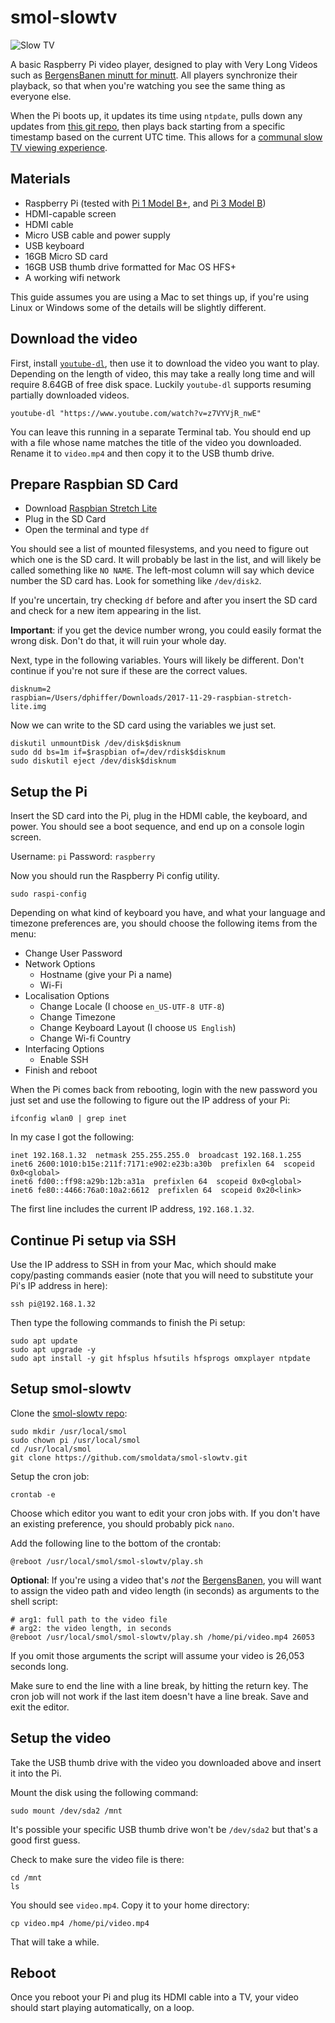 # smol-slowtv

![Slow TV](https://slowtv.smoldata.org/img/smol-slowtv.jpg)

A basic Raspberry Pi video player, designed to play with Very Long Videos such as [BergensBanen minutt for minutt](https://www.youtube.com/watch?v=z7VYVjR_nwE&list=PL_WssN5hKWUY9exh9UonSJBO9ntpL137Y&index=1). All players synchronize their playback, so that when you're watching you see the same thing as everyone else.

When the Pi boots up, it updates its time using `ntpdate`, pulls down any updates from [this git repo](https://github.com/smoldata/smol-slowtv), then plays back starting from a specific timestamp based on the current UTC time. This allows for a [communal slow TV viewing experience](http://www.newyorker.com/culture/cultural-comment/slow-tv).

## Materials

* Raspberry Pi (tested with [Pi 1 Model B+](https://www.raspberrypi.org/products/raspberry-pi-1-model-b/), and [Pi 3 Model B](https://www.raspberrypi.org/products/raspberry-pi-3-model-b/))
* HDMI-capable screen
* HDMI cable
* Micro USB cable and power supply
* USB keyboard
* 16GB Micro SD card
* 16GB USB thumb drive formatted for Mac OS HFS+
* A working wifi network

This guide assumes you are using a Mac to set things up, if you're using Linux or Windows some of the details will be slightly different.

## Download the video

First, install [`youtube-dl`](https://rg3.github.io/youtube-dl/), then use it to download the video you want to play. Depending on the length of video, this may take a really long time and will require 8.64GB of free disk space. Luckily `youtube-dl` supports resuming partially downloaded videos.

```
youtube-dl "https://www.youtube.com/watch?v=z7VYVjR_nwE"
```

You can leave this running in a separate Terminal tab. You should end up with a file whose name matches the title of the video you downloaded. Rename it to `video.mp4` and then copy it to the USB thumb drive.

## Prepare Raspbian SD Card

* Download [Raspbian Stretch Lite](https://www.raspberrypi.org/downloads/raspbian/)
* Plug in the SD Card
* Open the terminal and type `df`

You should see a list of mounted filesystems, and you need to figure out which one is the SD card. It will probably be last in the list, and will likely be called something like `NO NAME`. The left-most column will say which device number the SD card has. Look for something like `/dev/disk2`.

If you're uncertain, try checking `df` before and after you insert the SD card and check for a new item appearing in the list.

__Important__: if you get the device number wrong, you could easily format the wrong disk. Don't do that, it will ruin your whole day.

Next, type in the following variables. Yours will likely be different. Don't continue if you're not sure if these are the correct values.

```
disknum=2
raspbian=/Users/dphiffer/Downloads/2017-11-29-raspbian-stretch-lite.img
```

Now we can write to the SD card using the variables we just set.

```
diskutil unmountDisk /dev/disk$disknum
sudo dd bs=1m if=$raspbian of=/dev/rdisk$disknum
sudo diskutil eject /dev/disk$disknum
```

## Setup the Pi

Insert the SD card into the Pi, plug in the HDMI cable, the keyboard, and power. You should see a boot sequence, and end up on a console login screen.

Username: `pi`
Password: `raspberry`

Now you should run the Raspberry Pi config utility.

```
sudo raspi-config
```

Depending on what kind of keyboard you have, and what your language and timezone preferences are, you should choose the following items from the menu:

* Change User Password
* Network Options
	- Hostname (give your Pi a name)
	- Wi-Fi
* Localisation Options
	- Change Locale (I choose `en_US-UTF-8 UTF-8`)
	- Change Timezone
	- Change Keyboard Layout (I choose `US English`)
	- Change Wi-fi Country
* Interfacing Options
	- Enable SSH
* Finish and reboot

When the Pi comes back from rebooting, login with the new password you just set and use the following to figure out the IP address of your Pi:

```
ifconfig wlan0 | grep inet
```

In my case I got the following:

```
inet 192.168.1.32  netmask 255.255.255.0  broadcast 192.168.1.255
inet6 2600:1010:b15e:211f:7171:e902:e23b:a30b  prefixlen 64  scopeid 0x0<global>
inet6 fd00::ff98:a29b:12b:a31a  prefixlen 64  scopeid 0x0<global>
inet6 fe80::4466:76a0:10a2:6612  prefixlen 64  scopeid 0x20<link>
```

The first line includes the current IP address, `192.168.1.32`.

## Continue Pi setup via SSH

Use the IP address to SSH in from your Mac, which should make copy/pasting commands easier (note that you will need to substitute your Pi's IP address in here):

```
ssh pi@192.168.1.32
```

Then type the following commands to finish the Pi setup:

```
sudo apt update
sudo apt upgrade -y
sudo apt install -y git hfsplus hfsutils hfsprogs omxplayer ntpdate
```

## Setup smol-slowtv

Clone the [smol-slowtv repo](https://github.com/smoldata/smol-slowtv):

```
sudo mkdir /usr/local/smol
sudo chown pi /usr/local/smol
cd /usr/local/smol
git clone https://github.com/smoldata/smol-slowtv.git
```

Setup the cron job:

```
crontab -e
```

Choose which editor you want to edit your cron jobs with. If you don't have an existing preference, you should probably pick `nano`.

Add the following line to the bottom of the crontab:

```
@reboot /usr/local/smol/smol-slowtv/play.sh
```

__Optional__: If you're using a video that's _not_ the [BergensBanen](https://www.youtube.com/watch?v=z7VYVjR_nwE&list=PL_WssN5hKWUY9exh9UonSJBO9ntpL137Y&index=1), you will want to assign the video path and video length (in seconds) as arguments to the shell script:

```
# arg1: full path to the video file
# arg2: the video length, in seconds
@reboot /usr/local/smol/smol-slowtv/play.sh /home/pi/video.mp4 26053
```

If you omit those arguments the script will assume your video is 26,053 seconds long.

Make sure to end the line with a line break, by hitting the return key. The cron job will not work if the last item doesn't have a line break. Save and exit the editor.

## Setup the video

Take the USB thumb drive with the video you downloaded above and insert it into the Pi.

Mount the disk using the following command:

```
sudo mount /dev/sda2 /mnt
```

It's possible your specific USB thumb drive won't be `/dev/sda2` but that's a good first guess.

Check to make sure the video file is there:

```
cd /mnt
ls
```

You should see `video.mp4`. Copy it to your home directory:

```
cp video.mp4 /home/pi/video.mp4
```

That will take a while.

## Reboot

Once you reboot your Pi and plug its HDMI cable into a TV, your video should start playing automatically, on a loop.
